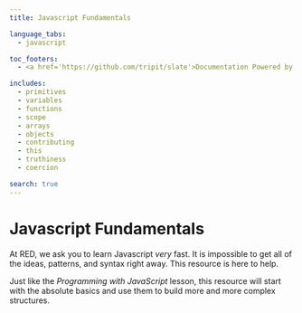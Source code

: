 ```yaml
---
title: Javascript Fundamentals

language_tabs:
  - javascript

toc_footers:
  - <a href='https://github.com/tripit/slate'>Documentation Powered by Slate</a>

includes:
  - primitives
  - variables
  - functions
  - scope
  - arrays
  - objects
  - contributing
  - this
  - truthiness
  - coercion

search: true
---
```


# Javascript Fundamentals

At RED, we ask you to learn Javascript _very_ fast.
It is impossible to get all of the ideas, patterns, and syntax right away.
This resource is here to help.

Just like the _Programming with JavaScript_ lesson, this resource will start with the absolute basics and
use them to build more and more complex structures.
